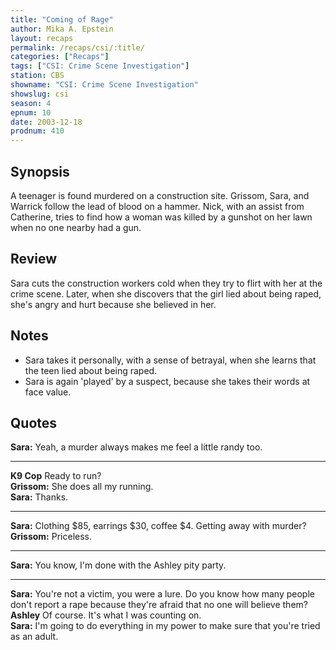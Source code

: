 ```yaml
---
title: "Coming of Rage"
author: Mika A. Epstein
layout: recaps
permalink: /recaps/csi/:title/
categories: ["Recaps"]
tags: ["CSI: Crime Scene Investigation"]
station: CBS
showname: "CSI: Crime Scene Investigation"
showslug: csi
season: 4
epnum: 10
date: 2003-12-18
prodnum: 410
---
```


## Synopsis

A teenager is found murdered on a construction site. Grissom, Sara, and Warrick follow the lead of blood on a hammer. Nick, with an assist from Catherine, tries to find how a woman was killed by a gunshot on her lawn when no one nearby had a gun.

## Review

Sara cuts the construction workers cold when they try to flirt with her at the crime scene. Later, when she discovers that the girl lied about being raped, she's angry and hurt because she believed in her.

## Notes

* Sara takes it personally, with a sense of betrayal, when she learns that the teen lied about being raped.
* Sara is again 'played' by a suspect, because she takes their words at face value.

## Quotes

**Sara:** Yeah, a murder always makes me feel a little randy too.

- - -

**K9 Cop** Ready to run?\
**Grissom:** She does all my running.\
**Sara:** Thanks.

- - -

**Sara:** Clothing $85, earrings $30, coffee $4. Getting away with murder?\
**Grissom:** Priceless.

- - -

**Sara:** You know, I'm done with the Ashley pity party.

- - -

**Sara:** You're not a victim, you were a lure. Do you know how many people don't report a rape because they're afraid that no one will believe them?\
**Ashley** Of course. It's what I was counting on.\
**Sara:** I'm going to do everything in my power to make sure that you're tried as an adult.
